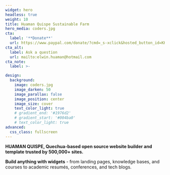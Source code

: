 ```yaml
---
widget: hero
headless: true
weight: 10
title: Huaman Quispe Sustainable Farm
hero_media: coders.jpg
cta:
  label: '**Donate**'
  url: https://www.paypal.com/donate/?cmd=_s-xclick&hosted_button_id=KHPEQU9LS9CGW&source=url
cta_alt:
  label: Ask a question
  url: mailto:elwin.huaman@hotmail.com
cta_note:
  label: >- 

design:
  background:
    image: coders.jpg
    image_darken: 50
    image_parallax: false
    image_position: center
    image_size: cover
    text_color_light: true
    # gradient_end: '#1976d2'
    # gradient_start: '#004ba0'
    # text_color_light: true
advanced:
  css_class: fullscreen
---
```


**HUAMAN QUISPE, Quechua-based open source website builder and template trusted by 500,000+ sites.**

**Build anything with widgets** - from landing pages, knowledge bases, and courses to academic resumés, conferences, and tech blogs.
